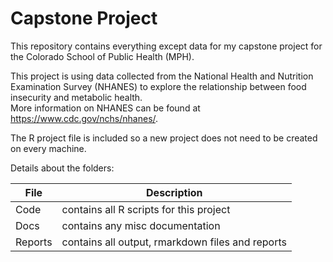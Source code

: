# Capstone Project  
This repository contains everything except data for my capstone project for the Colorado School of Public Health (MPH). 

This project is using data collected from the National Health and Nutrition Examination Survey (NHANES) to explore the relationship between food insecurity and metabolic health.  
More information on NHANES can be found at https://www.cdc.gov/nchs/nhanes/. 

The R project file is included so a new project does not need to be created on every machine.

Details about the folders:

File | Description
---|---------------------------------------------------------------------
Code | contains all R scripts for this project
Docs | contains any misc documentation
Reports | contains all output, rmarkdown files and reports
